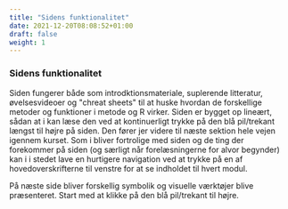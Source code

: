 ```yaml
---
title: "Sidens funktionalitet"
date: 2021-12-20T08:08:52+01:00
draft: false
weight: 1
---
```


### Sidens funktionalitet
Siden fungerer både som introdktionsmateriale, suplerende litteratur, øvelsesvideoer og "chreat sheets" til at huske hvordan de forskellige metoder og funktioner i metode og R virker. Siden er bygget op lineært, sådan at i kan læse den ved at kontinuerligt trykke på den blå pil/trekant længst til højre på siden. Den fører jer videre til næste sektion hele vejen igennem kurset. Som i bliver fortrolige med siden og de ting der forekommer på siden (og særligt når forelæsningerne for alvor begynder) kan i i stedet lave en hurtigere navigation ved at trykke på en af hovedoverskrifterne til venstre for at se indholdet til hvert modul.

På næste side bliver forskellig symbolik og visuelle værktøjer blive præsenteret. Start med at klikke på den blå pil/trekant til højre.



